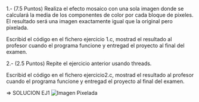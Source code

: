 1.- (7.5 Puntos) Realiza el efecto mosaico con una sola imagen donde se calculará la 
media de los componentes de color por cada bloque de pixeles. El resultado será una 
imagen exactamente igual que la original pero pixelada.

Escribid el código en el fichero ejercicio 1.c, mostrad el resultado al profesor 
cuando el programa funcione y entregad el proyecto al final del examen.

2.- (2.5 Puntos) Repite el ejercicio anterior usando threads.

Escribid el código en el fichero ejercicio2.c, mostrad el resultado al profesor cuando 
el programa funcione y entregad el proyecto al final del examen.

=> SOLUCION EJ1
![Imagen Pixelada](https://res.cloudinary.com/drsfru9lj/image/upload/v1684079285/Captura_de_pantalla_2023-05-14_174437_l7oblr.png)
